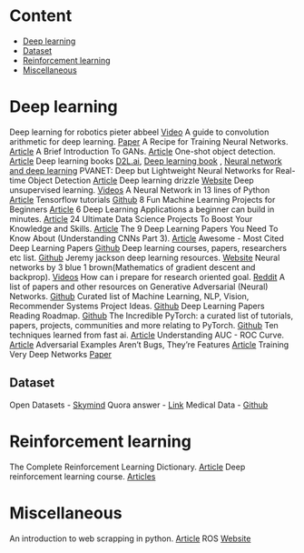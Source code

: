 # Content
- [Deep learning](https://github.com/sanchit2843/Study_resources#Deep-learning) 
- [Dataset](https://github.com/sanchit2843/Study_resources#Dataset)
- [Reinforcement learning](https://github.com/sanchit2843/Study_resources#Reinforcement-learning)
- [Miscellaneous](https://github.com/sanchit2843/Study_resources#Miscellaneous)

# Deep learning
Deep learning for robotics pieter abbeel [Video](https://www.youtube.com/watch?v=SYqV543LWoY)
A guide to convolution arithmetic for deep learning. [Paper](https://arxiv.org/abs/1603.07285)
A Recipe for Training Neural Networks. [Article](http://karpathy.github.io/2019/04/25/recipe/)
A Brief Introduction To GANs. [Article](https://medium.com/sigmoid/a-brief-introduction-to-gans-and-how-to-code-them-2620ee465c30)
One-shot object detection. [Article](http://machinethink.net/blog/object-detection/)
Deep learning books [D2L.ai](https://d2l.ai/), [Deep learning book](https://www.deeplearningbook.org/) , [Neural network and deep learning](http://neuralnetworksanddeeplearning.com/index.html)
PVANET: Deep but Lightweight Neural Networks for Real-time Object Detection [Article](https://towardsdatascience.com/pvanet-deep-but-lightweight-neural-networks-for-real-time-object-detection-aa9de432512)
Deep learning drizzle [Website](https://deep-learning-drizzle.github.io/)
Deep unsupervised learning. [Videos](https://www.youtube.com/channel/UCf4SX8kAZM_oGcZjMREsU9w/videos)
A Neural Network in 13 lines of Python [Article](https://iamtrask.github.io/2015/07/27/python-network-part2/)
Tensorflow tutorials [Github](https://github.com/MorvanZhou/Tensorflow-Tutorial)
8 Fun Machine Learning Projects for Beginners [Article](https://elitedatascience.com/machine-learning-projects-for-beginners)
6 Deep Learning Applications a beginner can build in minutes. [Article](https://www.analyticsvidhya.com/blog/2017/02/6-deep-learning-applications-beginner-python/)
24 Ultimate Data Science Projects To Boost Your Knowledge and Skills. [Article](https://www.analyticsvidhya.com/blog/2018/05/24-ultimate-data-science-projects-to-boost-your-knowledge-and-skills/)
The 9 Deep Learning Papers You Need To Know About (Understanding CNNs Part 3). [Article](https://adeshpande3.github.io/adeshpande3.github.io/The-9-Deep-Learning-Papers-You-Need-To-Know-About.html)
Awesome - Most Cited Deep Learning Papers [Github](https://github.com/terryum/awesome-deep-learning-papers)
Deep learning courses, papers, researchers etc list. [Github](https://github.com/ChristosChristofidis/awesome-deep-learning) 
Jeremy jackson deep learning resources. [Website](http://www.jeremydjacksonphd.com/category/deep-learning/)
Neural networks by 3 blue 1 brown(Mathematics of gradient descent and backprop). [Videos](https://www.youtube.com/playlist?list=PLZHQObOWTQDNU6R1_67000Dx_ZCJB-3pi)
How can i prepare for research oriented goal. [Reddit](https://www.reddit.com/r/MachineLearning/comments/9e3bne/dhow_can_i_prepare_for_a_research_oriented_role/)
A list of papers and other resources on Generative Adversarial (Neural) Networks. [Github](https://github.com/nightrome/really-awesome-gan)
Curated list of Machine Learning, NLP, Vision, Recommender Systems Project Ideas. [Github](https://github.com/NirantK/awesome-project-ideas)
Deep Learning Papers Reading Roadmap. [Github](https://github.com/floodsung/Deep-Learning-Papers-Reading-Roadmap)
The Incredible PyTorch: a curated list of tutorials, papers, projects, communities and more relating to PyTorch. [Github](https://github.com/ritchieng/the-incredible-pytorch)
Ten techniques learned from fast ai. [Article](https://blog.floydhub.com/ten-techniques-from-fast-ai/)
Understanding AUC - ROC Curve. [Article](https://towardsdatascience.com/understanding-auc-roc-curve-68b2303cc9c5)
Adversarial Examples Aren’t Bugs, They’re Features [Article](https://medium.com/syncedreview/adversarial-examples-arent-bugs-they-re-features-c4b743975200)
Training Very Deep Networks [Paper](http://papers.nips.cc/paper/5850-training-very-deep-networks.pdf)

## Dataset 
Open Datasets - [Skymind](https://skymind.ai/wiki/open-datasets)
Quora answer - [Link](https://www.quora.com/Where-can-I-find-large-datasets-open-to-the-public)
Medical Data - [Github](https://github.com/beamandrew/medical-data)

# Reinforcement learning
The Complete Reinforcement Learning Dictionary. [Article](https://towardsdatascience.com/the-complete-reinforcement-learning-dictionary-e16230b7d24e)
Deep reinforcement learning course. [Articles](https://simoninithomas.github.io/Deep_reinforcement_learning_Course/#syllabus)
# Miscellaneous
An introduction to web scrapping in python. [Article](https://medium.com/@shrutikalra251/an-introduction-to-web-scraping-using-python-edb0ccca42f?sk=a666980542c947ef6af72c9c6c5094b7)
ROS [Website](http://www.theconstructsim.com/)
